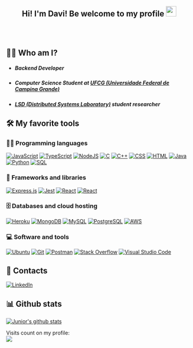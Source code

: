 <h2 align="center">
  Hi! I'm Davi! Be welcome to my profile
  <img src="https://media.giphy.com/media/hvRJCLFzcasrR4ia7z/giphy.gif" width="28">
</h2>
</br>
</br>

## 👨‍💼 Who am I?

- ##### Backend Developer
- ##### Computer Science Student at [UFCG (Universidade Federal de Campina Grande)](https://portal.ufcg.edu.br/)
- ##### [LSD (Distributed Systems Laboratory)](https://www.lsd.ufcg.edu.br/#/) student researcher

## 🛠️ My favorite tools

### 👨‍💻 Programming languages

<p>
    <a href="#"><img alt="JavaScript" src="https://img.shields.io/badge/JavaScript-F7DF1E.svg?logo=javascript&logoColor=black"></a>
    <a href="#"><img alt="TypeScript" src="https://img.shields.io/badge/TypeScript-blue.svg?logo=typescript&logoColor=white"></a>
    <a href="#"><img alt="NodeJS" src="https://img.shields.io/badge/Node.js-43853D.svg?logo=node.js&logoColor=white"></a>
    <a href="#"><img alt="C" src="https://custom-icon-badges.herokuapp.com/badge/C-03599C.svg?logo=c-in-hexagon&logoColor=white"></a>
    <a href="#"><img alt="C++" src="https://custom-icon-badges.herokuapp.com/badge/C++-9C033A.svg?logo=cpp2&logoColor=white"></a>
    <a href="#"><img alt="CSS" src="https://img.shields.io/badge/CSS-1572B6.svg?logo=css3&logoColor=white"></a>
    <a href="#"><img alt="HTML" src="https://img.shields.io/badge/HTML-E34F26.svg?logo=html5&logoColor=white"></a>
    <a href="#"><img alt="Java" src="https://img.shields.io/badge/Java-007396.svg?logo=java&logoColor=white"></a>
    <a href="#"><img alt="Python" src="https://img.shields.io/badge/Python-14354C.svg?logo=python&logoColor=white"></a>
    <a href="#"><img alt="SQL" src="https://img.shields.io/badge/SQL-025E8C.svg?logo=amazon-dynamodb&logoColor=white"></a>
</p>

### 🧰 Frameworks and libraries

<p>
    <a href="#"><img alt="Express.js" src="https://img.shields.io/badge/Express.js-404d59.svg?logo=express&logoColor=white"></a>
    <a href="#"><img alt="Jest" src="https://img.shields.io/badge/Jest-C21325.svg?logo=jest&logoColor=white"></a>
    <a href="#"><img alt="React" src="https://img.shields.io/badge/React-20232a.svg?logo=react&logoColor=%2361DAFB"></a>
    <a href="#"><img alt="React" src="https://img.shields.io/badge/SocketIo-20232a.svg?logo=socket.io&logoColor=white"></a>
</p>

### 🗄️ Databases and cloud hosting

<p>
    <!--<a href="#"><img alt="GitHub Pages" src="https://img.shields.io/badge/GitHub%20Pages-327FC7.svg?logo=github&logoColor=white"></a>-->
    <a href="#"><img alt="Heroku" src="https://img.shields.io/badge/Heroku-430098.svg?logo=heroku&logoColor=white"></a>
    <a href="#"><img alt="MongoDB" src ="https://img.shields.io/badge/MongoDB-4ea94b.svg?logo=mongodb&logoColor=white"></a>
    <a href="#"><img alt="MySQL" src="https://img.shields.io/badge/MySQL-00f.svg?logo=mysql&logoColor=white"></a>
    <a href="#"><img alt="PostgreSQL" src ="https://img.shields.io/badge/PostgreSQL-316192.svg?logo=postgresql&logoColor=white"></a>
    <a href="#"><img alt="AWS" src ="https://img.shields.io/badge/aws-FF9D00.svg?logo=amazon&logoColor=white"></a>
</p>

### 💻 Software and tools

<p>
    <a href="#"><img alt="Ubuntu" src="https://img.shields.io/badge/Ubuntu-fc9003.svg?logo=ubuntu&logoColor=white"></a>
    <a href="#"><img alt="Git" src="https://img.shields.io/badge/Git-F05033.svg?logo=git&logoColor=white"></a>
    <a href="#"><img alt="Postman" src="https://img.shields.io/badge/Postman-FF6C37?logo=postman&logoColor=white"></a>
    <a href="#"><img alt="Stack Overflow" src="https://img.shields.io/badge/-Stack%20Overflow-FE7A16?logo=stack-overflow&logoColor=white"></a>
    <a href="#"><img alt="Visual Studio Code" src="https://img.shields.io/badge/Visual%20Studio%20Code-0078d7.svg?logo=visual-studio-code&logoColor=white"></a>
</p>

## 👤 Contacts

<p>
    <a href="https://www.linkedin.com/in/davi-andrade-a0105618b/"><img alt="LinkedIn" src="https://img.shields.io/badge/LinkedIn-blue.svg?logo=linkedin&logoColor=white"></a>
  </p>

## 📊 Github stats

[![Junior's github stats](https://github-readme-stats.vercel.app/api?username=Daviiap&count_private=true&hide_border=true&bg_color=00000000&text_color=3498db)](https://github.com/anuraghazra/github-readme-stats)

<p align="left"> 
  Visits count on my profile: <br/>
  <img src="https://profile-counter.glitch.me/daviiap/count.svg">
</p>
